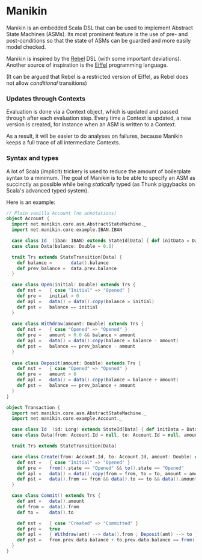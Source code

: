 # Manikin
Manikin is an embedded Scala DSL that can be used to implement Abstract State Machines (ASMs).
Its most prominent feature is the use of pre- and post-conditions so that the state of ASMs can be guarded and more easily model checked.

Manikin is inspired by the [Rebel](https://github.com/cwi-swat/rebel) DSL (with some important deviations).
Another source of inspiration is the [Eiffel](https://www.eiffel.com) programming language.

(It can be argued that Rebel is a restricted version of Eiffel, as Rebel does not allow *conditional* transitions)

### Updates through Contexts
Evaluation is done via a Context object, which is updated and passed through after each evaluation step.
Every time a Context is updated, a new version is created, for instance when an ASM is written to a Context.

As a result, it will be easier to do analyses on failures, because Manikin keeps a full trace of all intermediate Contexts. 

### Syntax and types
A lot of Scala (implicit) trickery is used to reduce the amount of boilerplate syntax to a minimum. 
The goal of Manikin is to be able to specify an ASM as succinctly as possible while being *statically* typed (as Thunk piggybacks on Scala's advanced typed system). 

Here is an example:
```scala
// Plain vanilla Account (no annotations)
object Account {
  import net.manikin.core.asm.AbstractStateMachine._
  import net.manikin.core.example.IBAN.IBAN

  case class Id  (iban: IBAN) extends StateId[Data] { def initData = Data() }
  case class Data(balance: Double = 0.0)

  trait Trs extends StateTransition[Data] {
    def balance =       data().balance
    def prev_balance =  data.prev.balance
  }

  case class Open(initial: Double) extends Trs {
    def nst =   { case "Initial" => "Opened" }
    def pre =   initial > 0
    def apl =   data() = data().copy(balance = initial)
    def pst =   balance == initial
  }
  
  case class Withdraw(amount: Double) extends Trs {
    def nst =   { case "Opened" => "Opened" }
    def pre =   amount > 0.0 && balance > amount
    def apl =   data() = data().copy(balance = balance - amount)
    def pst =   balance == prev_balance - amount
  }
                                                                               
  case class Deposit(amount: Double) extends Trs {
    def nst =   { case "Opened" => "Opened" }
    def pre =   amount > 0
    def apl =   data() = data().copy(balance = balance + amount)
    def pst =   balance == prev_balance + amount
  }
}
```
```scala
object Transaction {
  import net.manikin.core.asm.AbstractStateMachine._
  import net.manikin.core.example.Account._

  case class Id  (id: Long) extends StateId[Data] { def initData = Data() }
  case class Data(from: Account.Id = null, to: Account.Id = null, amount: Double = 0.0)

  trait Trs extends StateTransition[Data]

  case class Create(from: Account.Id, to: Account.Id, amount: Double) extends Trs {
    def nst =   { case "Initial" => "Opened" }
    def pre =   from().state == "Opened" && to().state == "Opened"
    def apl =   data() = data().copy(from = from, to = to, amount = amount)
    def pst =   data().from == from && data().to == to && data().amount == amount
  }

  case class Commit() extends Trs {
    def amt =   data().amount
    def from =  data().from
    def to =    data().to

    def nst =   { case "Created" => "Committed" }
    def pre =   true
    def apl =   { Withdraw(amt) --> data().from ; Deposit(amt) --> to }
    def pst =   from.prev.data.balance + to.prev.data.balance == from().data.balance + to().data.balance
  }
}
```
